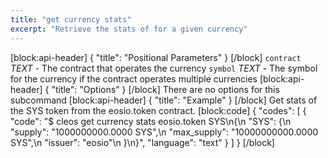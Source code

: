 ```yaml
---
title: "get currency stats"
excerpt: "Retrieve the stats of for a given currency"
---
```

[block:api-header]
{
  "title": "Positional Parameters"
}
[/block]
`contract` _TEXT_  - The contract that operates the currency
`symbol` _TEXT_ - The symbol for the currency if the contract operates multiple currencies
[block:api-header]
{
  "title": "Options"
}
[/block]
There are no options for this subcommand
[block:api-header]
{
  "title": "Example"
}
[/block]
Get stats of the SYS token from the eosio.token contract. 
[block:code]
{
  "codes": [
    {
      "code": "$ cleos get currency stats eosio.token SYS\n{\n  \"SYS\": {\n    \"supply\": \"1000000000.0000 SYS\",\n    \"max_supply\": \"10000000000.0000 SYS\",\n    \"issuer\": \"eosio\"\n  }\n}",
      "language": "text"
    }
  ]
}
[/block]